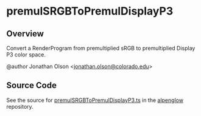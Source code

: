 # premulSRGBToPremulDisplayP3

## Overview

Convert a RenderProgram from premultiplied sRGB to premultiplied Display P3 color space.

@author Jonathan Olson &lt;jonathan.olson@colorado.edu&gt;



## Source Code

See the source for [premulSRGBToPremulDisplayP3.ts](https://github.com/phetsims/alpenglow/blob/main/js/render-program/color/premulSRGBToPremulDisplayP3.ts) in the [alpenglow](https://github.com/phetsims/alpenglow) repository.
